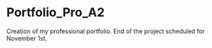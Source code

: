 # Portfolio_Pro_A2
Creation of my professional portfolio. End of the project scheduled for November 1st.

